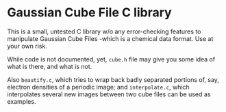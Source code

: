 # Gaussian Cube File C library

This is a small, untested C library w/o any error-checking features to
manipulate Gaussian Cube Files -which is a chemical data format. Use at your
own risk.

While code is not documented, yet, `cube.h` file may give you some idea of what
is there, and what is not.

Also `beautify.c`, which tries to wrap back badly separated portions of, say,
electron densities of a periodic image; and `interpolate.c`, which interpolates
several new images between two cube files can be used as examples.
